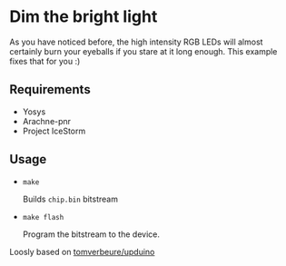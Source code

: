 # Dim the bright light

As you have noticed before, the high intensity RGB LEDs will almost certainly burn
your eyeballs if you stare at it long enough.
This example fixes that for you :)

## Requirements

* Yosys
* Arachne-pnr
* Project IceStorm

## Usage

* ```make```

    Builds ```chip.bin``` bitstream

* ```make flash```

    Program the bitstream to the device.

Loosly based on [tomverbeure/upduino](https://github.com/tomverbeure/upduino/tree/master/blink)

